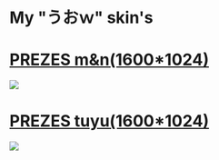 # My "うおｗ" skin's

# [PREZES m&n(1600*1024)](https://drive.google.com/file/d/17rz1OhKoFmrtR9tEHL3C5xy6IlOvn0XD/view?usp=drive_link)
![](https://github.com/user-attachments/assets/ced43545-d43c-4f6b-a2f2-98177c861b08)
# [PREZES tuyu(1600*1024)](https://drive.google.com/file/d/1HxK2TsYGpkPB0p9v6bGwegK1Be1V1K6G/view?usp=drive_link)
![](https://github.com/user-attachments/assets/83740887-7e4c-433d-b346-c0412d8d56a4)
